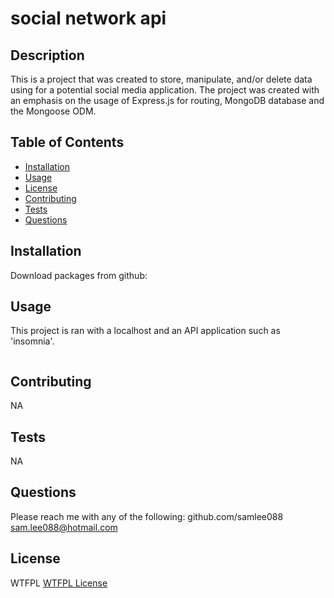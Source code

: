 
  # social network api

  ## Description

  This is a project that was created to store, manipulate, and/or delete data using for a potential social media application. The project was created with an emphasis on the usage of Express.js for routing, MongoDB database and the Mongoose ODM. 


  ## Table of Contents
  - [Installation](#installation)
  - [Usage](#usage)
  - [License](#license)
  - [Contributing](#contributing)
  - [Tests](#tests)
  - [Questions](#questions)

  ## Installation

  Download packages from github:


  ## Usage

  This project is ran with a localhost and an API application such as 'insomnia'.

  ![]()


  ## Contributing

  NA


  ## Tests

  NA


  ## Questions

  Please reach me with any of the following:
  github.com/samlee088
  sam.lee088@hotmail.com

  ## License

  WTFPL
  [WTFPL License](http://www.wtfpl.net/about/)

